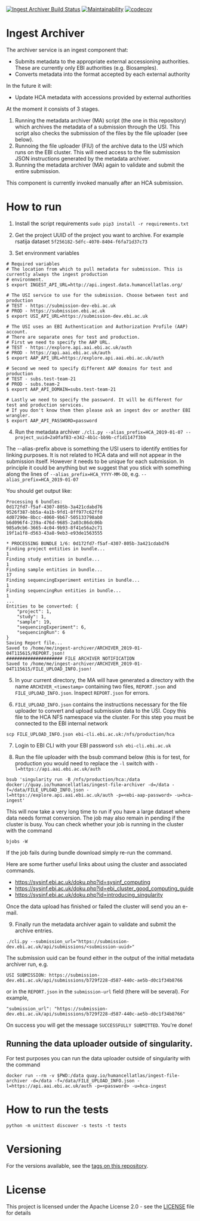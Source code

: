 [![Ingest Archiver Build Status](https://travis-ci.org/HumanCellAtlas/ingest-archiver.svg?branch=master)](https://travis-ci.org/HumanCellAtlas/ingest-archiver)
[![Maintainability](https://api.codeclimate.com/v1/badges/8ce423001595db4e6de7/maintainability)](https://codeclimate.com/github/HumanCellAtlas/ingest-archiver/maintainability)
[![codecov](https://codecov.io/gh/HumanCellAtlas/ingest-archiver/branch/master/graph/badge.svg)](https://codecov.io/gh/HumanCellAtlas/ingest-archiver)

# Ingest Archiver
The archiver service is an ingest component that:
- Submits metadata to the appropriate external accessioning authorities. These are currently only EBI authorities (e.g. Biosamples).
- Converts metadata into the format accepted by each external authority

In the future it will:
- Update HCA metadata with accessions provided by external authorities

At the moment it consists of 3 stages.
1. Running the metadata archiver (MA) script (the one in this repository) which archives the metadata of a submission through the USI. This script also checks the submission of the files by the file uploader (see below).
1. Runnoing the file uploader (FIU) of the archive data to the USI which runs on the EBI cluster. This will need access to the file submission JSON instructions generated by the metadata archiver.
1. Running the metadata archiver (MA) again to validate and submit the entire submission.

This component is currently invoked manually after an HCA submission.

# How to run
1. Install the script requirements
`sudo pip3 install -r requirements.txt`

2. Get the project UUID of the project you want to archive. For example rsatija dataset `5f256182-5dfc-4070-8404-f6fa71d37c73`

3. Set environment variables
```
# Required variables
# The location from which to pull metadata for submission. This is currently always the ingest production 
# environment.
$ export INGEST_API_URL=http://api.ingest.data.humancellatlas.org/

# The USI service to use for the submission. Choose between test and production
# TEST - https://submission-dev-ebi.ac.uk
# PROD - https://submission.ebi.ac.uk
$ export USI_API_URL=https://submission-dev.ebi.ac.uk

# The USI uses an EBI Authentication and Authorization Profile (AAP) account.
# There are separate ones for test and production.
# First we need to specify the AAP URL.
# TEST - https://explore.api.aai.ebi.ac.uk/auth
# PROD - https://api.aai.ebi.ac.uk/auth
$ export AAP_API_URL=https://explore.api.aai.ebi.ac.uk/auth

# Second we need to specify different AAP domains for test and production
# TEST - subs.test-team-21
# PROD - subs.team-2
$ export AAP_API_DOMAIN=subs.test-team-21

# Lastly we need to specify the password. It will be different for test and production services.
# If you don't know them then please ask an ingest dev or another EBI wrangler.
$ export AAP_API_PASSWORD=password
```

4. Run the metadata archiver
`./cli.py --alias_prefix=HCA_2019-01-07 --project_uuid=2a0faf83-e342-4b1c-bb9b-cf1d1147f3bb`

The --alias-prefix above is something the USI users to identify entities for linking purposes. It is not related to HCA data and will not appear in the submission itself. However it needs to be unique for each submission. In principle it could be anything but we suggest that you stick with something along the lines of `--alias_prefix=HCA_YYYY-MM-DD`, e.g. `--alias_prefix=HCA_2019-01-07`

You should get output like:
```
Processing 6 bundles:
0d172fd7-f5af-4307-805b-3a421cdabd76
9526f387-bb5a-4a1b-9fd1-8ff977c62ffd
4d07290e-8bcc-4060-9b67-505133798ab0
b6d096f4-239a-476d-9685-2a03c86dc06b
985a9cb6-3665-4c04-9b93-8f41e56a2c71
19f1a1f8-d563-43a8-9eb3-e93de1563555

* PROCESSING BUNDLE 1/6: 0d172fd7-f5af-4307-805b-3a421cdabd76
Finding project entities in bundle...
1
Finding study entities in bundle...
1
Finding sample entities in bundle...
17
Finding sequencingExperiment entities in bundle...
1
Finding sequencingRun entities in bundle...
1
...
Entities to be converted: {
    "project": 1,
    "study": 1,
    "sample": 19,
    "sequencingExperiment": 6,
    "sequencingRun": 6
}
Saving Report file...
Saved to /home/me/ingest-archiver/ARCHIVER_2019-01-04T115615/REPORT.json!
##################### FILE ARCHIVER NOTIFICATION
Saved to /home/me/ingest-archiver/ARCHIVER_2019-01-04T115615/FILE_UPLOAD_INFO.json!
```

5. In your current directory, the MA will have generated a directory with the name `ARCHIVER_<timestamp>` containing two files, `REPORT.json` and `FILE_UPLOAD_INFO.json`. Inspect `REPORT.json` for errors.

6. `FILE_UPLOAD_INFO.json` contains the instructions necessary for the file uploader to convert and upload submission data to the USI. Copy this file to the HCA NFS namespace via the cluster. For this step you must be connected to the EBI internal network

```scp FILE_UPLOAD_INFO.json ebi-cli.ebi.ac.uk:/nfs/production/hca```

7. Login to EBI CLI with your EBI password
`ssh ebi-cli.ebi.ac.uk`

8. Run the file uploader with the bsub command below (this is for test, for production you would need to replace the `-l` switch with `-l=https://api.aai.ebi.ac.uk/auth`

`bsub 'singularity run -B /nfs/production/hca:/data docker://quay.io/humancellatlas/ingest-file-archiver -d=/data -f=/data/FILE_UPLOAD_INFO.json -l=https://explore.api.aai.ebi.ac.uk/auth -p=<ebi-aap-password> -u=hca-ingest'`

This will now take a very long time to run if you have a large dataset where data needs format conversion. The job may also remain in pending if the cluster is busy. You can check whether your job is running in the cluster with the command

`bjobs -W`

If the job fails during bundle download simply re-run the command.

Here are some further useful links about using the cluster and associated commands.

* https://sysinf.ebi.ac.uk/doku.php?id=sysinf_computing
* https://sysinf.ebi.ac.uk/doku.php?id=ebi_cluster_good_computing_guide
* https://sysinf.ebi.ac.uk/doku.php?id=introducing_singularity

Once the data upload has finished or failed the cluster will send you an e-mail.

9. Finally run the metadata archiver again to validate and submit the archive entries.

`./cli.py --submission_url="https://submission-dev.ebi.ac.uk/api/submissions/<submission-uuid>"`

The submission uuid can be found either in the output of the initial metadata archiver run, e.g.

`USI SUBMISSION: https://submission-dev.ebi.ac.uk/api/submissions/b729f228-d587-440c-ae5b-d0c1f34b8766`

or in the `REPORT.json` in the `submission-url` field (there will be several). For example,

`"submission_url": "https://submission-dev.ebi.ac.uk/api/submissions/b729f228-d587-440c-ae5b-d0c1f34b8766"`

On success you will get the message `SUCCESSFULLY SUBMITTED`. You're done!

## Running the data uploader outside of singularity.
For test purposes you can run the data uploader outside of singularity with the command

`docker run --rm -v $PWD:/data quay.io/humancellatlas/ingest-file-archiver -d=/data -f=/data/FILE_UPLOAD_INFO.json -l=https://api.aai.ebi.ac.uk/auth -p=<password> -u=hca-ingest`

# How to run the tests

```
python -m unittest discover -s tests -t tests

```

# Versioning

For the versions available, see the [tags on this repository](https://github.com/HumanCellAtlas/ingest-archiver/tags).

# License

This project is licensed under the Apache License 2.0 - see the [LICENSE](LICENSE) file for details
